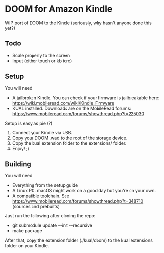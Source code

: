 # DOOM for Amazon Kindle

WIP port of DOOM to the Kindle (seriously, why hasn't anyone done this yet?)

## Todo

* Scale properly to the screen
* Input (either touch or kb idrc)

## Setup

You will need:
* A jailbroken Kindle. You can check if your firmware is jailbreakable here: https://wiki.mobileread.com/wiki/Kindle_Firmware
* KUAL installed. Downloads are on the MobileRead forums: https://www.mobileread.com/forums/showthread.php?t=225030

Setup is easy as pie (?)
1. Connect your Kindle via USB.
2. Copy your DOOM .wad to the root of the storage device.
3. Copy the kual extension folder to the extensions/ folder.
4. Enjoy! ;)

## Building

You will need:
* Everything from the setup guide
* A Linux PC. macOS might work on a good day but you're on your own.
* A compatible toolchain. See https://www.mobileread.com/forums/showthread.php?t=348710 (sources and prebuilts)

Just run the following after cloning the repo:
* git submodule update --init --recursive
* make package

After that, copy the extension folder (./kual/doom) to the kual extensions folder on your Kindle.
